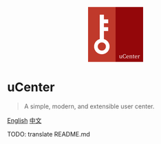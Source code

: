 <div align="center">
  <img src="assets/ucenter.svg" width="128">
</div>

# uCenter

> A simple, modern, and extensible user center.

[English](./README.md)
[中文](./README_zhs.md)

TODO: translate README.md
